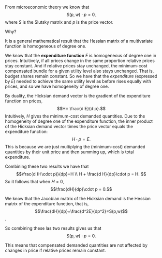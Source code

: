From microeconomic theory we know that$$ S(p, w) \cdot p = 0, $$ where $S$ is the Slutsky matrix and $p$ is the price vector.

Why?

It is a general mathematical result that the Hessian matrix of a multivariate function is homogeneous of degree one.

We know that the **expenditure function** $E$  is homogeneous of degree one in prices. Intuitively, if all prices change in the same proportion relative prices stay constant. And if relative prices stay unchanged, the minimum-cost compensated bundle for a given utility level also stays unchanged. That is, budget shares remain constant. So we have that the *expenditure* (expressed by $E$)  needed to achieve the same utility level as before rises equally with prices, and so we have homogeneity of degree one.

By duality, the Hicksian demand vector is the gradient of the expenditure function on prices,
$$H= \frac{d E}{d p}.$$ Intuitively, $H$ gives the minimum-cost demanded quantities. Due to the homogeneity of degree one of the expenditure function, the inner product of the Hicksian demand vector times the price vector equals the expenditure function:
$$H\cdot p=E.$$ This is because we are just multiplying the (minimum-cost) demanded quantities by their unit price and then summing up, which is total expenditure.

Combining these two results we have that $$\frac{d (H\cdot p)}{dp}=H \\
H + \frac{d H}{dp}\cdot p = H.
$$So it follows that when $H=0$,
$$\frac{dH}{dp}\cdot p = 0.$$

We know that the Jacobian matrix of the Hicksian demand is the Hessian matrix of the expenditure function, that is, $$\frac{dH}{dp}=\frac{d^2E}{dp^2}=S(p,w)$$.

So combining these las two results gives us that $$S(p, w) \cdot p = 0.$$

This means that compensated demanded quantities are not affected by changes in price if relative prices remain constant.


